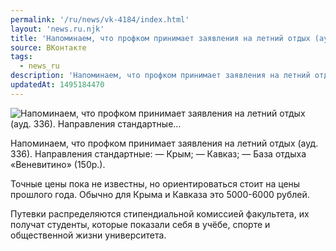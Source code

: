 ```yaml
---
permalink: '/ru/news/vk-4184/index.html'
layout: 'news.ru.njk'
title: 'Напоминаем, что профком принимает заявления на летний отдых (ауд. 336). Направления стандартные…'
source: ВКонтакте
tags:
  - news_ru
description: 'Напоминаем, что профком принимает заявления на летний отдых (ауд. 336). Направления стандартные…'
updatedAt: 1495184470
---
```

![Напоминаем, что профком принимает заявления на летний отдых (ауд. 336). Направления стандартные…](https://sun9-25.userapi.com/impf/c840133/v840133484/3040/heQQSsXSY-s.jpg?size=1280x853&quality=96&sign=30caf5d1e34e2cd4c0e269b48e34b9ae&c_uniq_tag=SpeseMjqET2Y5-XOrsEdD6QgsDtIpKpEwL5fs3l0r7A&type=album)

Напоминаем, что профком принимает заявления на летний отдых (ауд. 336). Направления стандартные:
— Крым;
— Кавказ;
— База отдыха «Веневитино» (150р.).

Точные цены пока не известны, но ориентироваться стоит на цены прошлого года. Обычно для Крыма и Кавказа это 5000-6000 рублей.

Путевки распределяются стипендиальной комиссией факультета, их получат студенты, которые показали себя в учёбе, спорте и общественной жизни университета.
